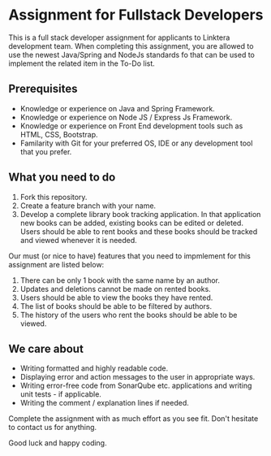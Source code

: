 # Assignment for Fullstack Developers 

This is a full stack developer assignment for applicants to Linktera development team.
When completing this assignment, you are allowed to use the newest Java/Spring and NodeJs standards fo that can be used to implement the related item in the To-Do list.

## Prerequisites

* Knowledge or experience on Java and Spring Framework.
* Knowledge or experience on Node JS / Express Js Framework.
* Knowledge or experience on Front End development tools such as HTML, CSS, Bootstrap.
* Familarity with Git for your preferred OS, IDE or any development tool that you prefer.

## What you need to do

1. Fork this repository.
2. Create a feature branch with your name.
3. Develop a complete library book tracking application. In that application new books can be added, existing books can be edited or deleted. Users should be able to rent books and these books should be tracked and viewed whenever it is needed.

Our must (or nice to have) features that you need to impmlement for this assignment are listed below: 

1) There can be only 1 book with the same name by an author.
2) Updates and deletions cannot be made on rented books.
3) Users should be able to view the books they have rented.
4) The list of books should be able to be filtered by authors.
5) The history of the users who rent the books should be able to be viewed.

## We care about

* Writing formatted and highly readable code.
* Displaying error and action messages to the user in appropriate ways.
* Writing error-free code from SonarQube etc. applications and writing unit tests - if applicable. 
* Writing the comment / explanation lines if needed. 

Complete the assignment with as much effort as you see fit. Don't hesitate to contact us for anything.

Good luck and happy coding.
